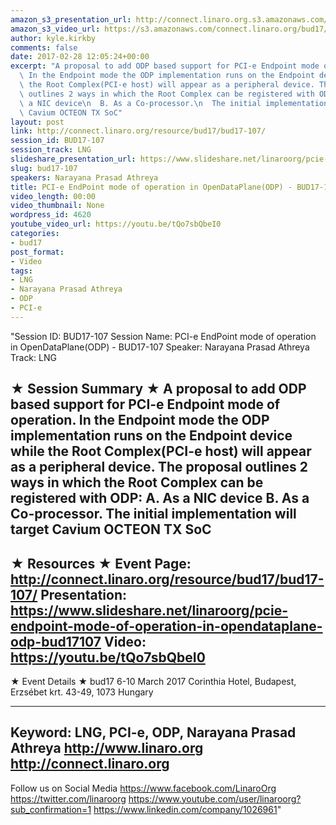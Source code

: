 ```yaml
---
amazon_s3_presentation_url: http://connect.linaro.org.s3.amazonaws.com/bud17/Presentations/BUD17-107%20PCI-e%20EndPoint%20mode.pdf
amazon_s3_video_url: https://s3.amazonaws.com/connect.linaro.org/bud17/Videos/Monday/BUD17-107%20PCI-e%20EndPoint%20mode%20of%20operation%20in%20OpenDataPlane%20%28ODP%29.mp4
author: kyle.kirkby
comments: false
date: 2017-02-28 12:05:24+00:00
excerpt: "A proposal to add ODP based support for PCI-e Endpoint mode of operation.\
  \ In the Endpoint mode the ODP implementation runs on the Endpoint device while\
  \ the Root Complex(PCI-e host) will appear as a peripheral device. The proposal\
  \ outlines 2 ways in which the Root Complex can be registered with ODP:\n  A. As\
  \ a NIC device\n  B. As a Co-processor.\n  The initial implementation will target\
  \ Cavium OCTEON TX SoC"
layout: post
link: http://connect.linaro.org/resource/bud17/bud17-107/
session_id: BUD17-107
session_track: LNG
slideshare_presentation_url: https://www.slideshare.net/linaroorg/pcie-endpoint-mode-of-operation-in-opendataplane-odp-bud17107
slug: bud17-107
speakers: Narayana Prasad Athreya
title: PCI-e EndPoint mode of operation in OpenDataPlane(ODP) - BUD17-107
video_length: 00:00
video_thumbnail: None
wordpress_id: 4620
youtube_video_url: https://youtu.be/tQo7sbQbeI0
categories:
- bud17
post_format:
- Video
tags:
- LNG
- Narayana Prasad Athreya
- ODP
- PCI-e
---
```


"Session ID: BUD17-107
Session Name: PCI-e EndPoint mode of operation in OpenDataPlane(ODP) - BUD17-107
Speaker: Narayana Prasad Athreya
Track: LNG

★ Session Summary ★
A proposal to add ODP based support for PCI-e Endpoint mode of operation. In the Endpoint mode the ODP implementation runs on the Endpoint device while the Root Complex(PCI-e host) will appear as a peripheral device. The proposal outlines 2 ways in which the Root Complex can be registered with ODP:
A. As a NIC device
B. As a Co-processor.
The initial implementation will target Cavium OCTEON TX SoC
---------------------------------------------------
★ Resources ★
Event Page: http://connect.linaro.org/resource/bud17/bud17-107/
Presentation: https://www.slideshare.net/linaroorg/pcie-endpoint-mode-of-operation-in-opendataplane-odp-bud17107
Video: https://youtu.be/tQo7sbQbeI0
---------------------------------------------------

★ Event Details ★
bud17
6-10 March 2017
Corinthia Hotel, Budapest,
Erzsébet krt. 43-49,
1073 Hungary

---------------------------------------------------
Keyword: LNG, PCI-e, ODP, Narayana Prasad Athreya
http://www.linaro.org
http://connect.linaro.org
---------------------------------------------------
Follow us on Social Media
https://www.facebook.com/LinaroOrg
https://twitter.com/linaroorg
https://www.youtube.com/user/linaroorg?sub_confirmation=1
https://www.linkedin.com/company/1026961"
